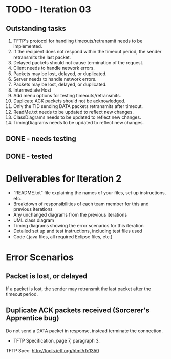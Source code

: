 # TODO - Iteration 03

## Outstanding tasks
1. TFTP's protocol for handling timeouts/retransmit needs to be implemented.
  1. If the recipient does not respond within the timeout period, the sender retransmits the last packet.
  2. Delayed packets should not cause termination of the request. 
2. Client needs to handle network errors.
  1. Packets may be lost, delayed, or duplicated.
3. Server needs to handle network errors.
  1. Packets may be lost, delayed, or duplicated.
4. Intermediate Host
  1. Add menu options for testing timeouts/retransmits.
5. Duplicate ACK packets should not be acknowledged.
  1. Only the TID sending DATA packets retransmits after timeout.
6. ReadMe.txt needs to be updated to reflect new changes.
7. ClassDiagrams needs to be updated to reflect new changes.
8. TimingDiagrams needs to be updated to reflect new changes.

## DONE - needs testing

## DONE - tested


# Deliverables for Iteration 2

* “README.txt” file explaining the names of your files, set up instructions, etc.
* Breakdown of responsibilities of each team member for this and previous iterations
* Any unchanged diagrams from the previous iterations
* UML class diagram
* Timing diagrams showing the error scenarios for this iteration
* Detailed set up and test instructions, including test files used
* Code (.java files, all required Eclipse files, etc.)


# Error Scenarios

## Packet is lost, or delayed

If a packet is lost, the sender may retransmit the last packet after the timeout period.

## Duplicate ACK packets received (Sorcerer's Apprentice bug)

Do not send a DATA packet in response, instead terminate the connection.
* TFTP Specification, page 7, paragraph 3.

TFTP Spec: http://tools.ietf.org/html/rfc1350
